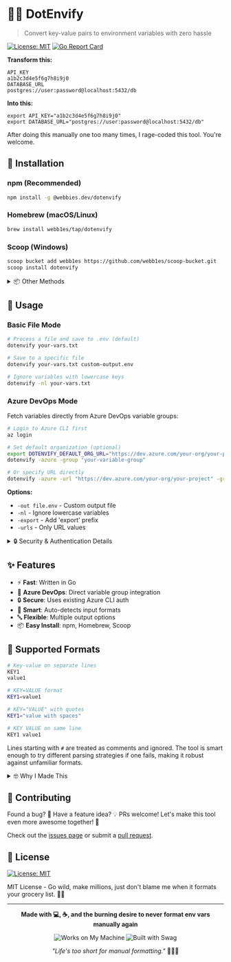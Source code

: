 # 🧙‍♂️ DotEnvify

> Convert key-value pairs to environment variables with zero hassle

[![License: MIT](https://img.shields.io/badge/License-MIT-yellow.svg)](https://opensource.org/licenses/MIT)
[![Go Report Card](https://goreportcard.com/badge/github.com/webb1es/dotenvify)](https://goreportcard.com/report/github.com/webb1es/dotenvify)

**Transform this:**
```
API_KEY
a1b2c3d4e5f6g7h8i9j0
DATABASE_URL
postgres://user:password@localhost:5432/db
```

**Into this:**
```
export API_KEY="a1b2c3d4e5f6g7h8i9j0"
export DATABASE_URL="postgres://user:password@localhost:5432/db"
```

After doing this manually one too many times, I rage-coded this tool. You're welcome.

## 🚀 Installation

### npm (Recommended)
```bash
npm install -g @webbies.dev/dotenvify
```

### Homebrew (macOS/Linux)
```bash
brew install webb1es/tap/dotenvify
```

### Scoop (Windows)
```bash
scoop bucket add webb1es https://github.com/webb1es/scoop-bucket.git
scoop install dotenvify
```

<details>
<summary>📦 Other Methods</summary>

#### Direct Download
Download from [GitHub Releases](https://github.com/webb1es/dotenvify/releases)

#### Build from Source
```bash
git clone https://github.com/webb1es/dotenvify.git
cd dotenvify && go build
```
</details>

## 🔮 Usage

### Basic File Mode

```bash
# Process a file and save to .env (default)
dotenvify your-vars.txt

# Save to a specific file
dotenvify your-vars.txt custom-output.env

# Ignore variables with lowercase keys
dotenvify -nl your-vars.txt
```

### Azure DevOps Mode

Fetch variables directly from Azure DevOps variable groups:

```bash
# Login to Azure CLI first
az login

# Set default organization (optional)
export DOTENVIFY_DEFAULT_ORG_URL="https://dev.azure.com/your-org/your-project"
dotenvify -azure -group "your-variable-group"

# Or specify URL directly
dotenvify -azure -url "https://dev.azure.com/your-org/your-project" -group "your-variable-group"
```

**Options:**
- `-out file.env` - Custom output file
- `-nl` - Ignore lowercase variables  
- `-export` - Add 'export' prefix
- `-urls` - Only URL values

<details>
<summary>🔒 Security & Authentication Details</summary>

DotEnvify uses your existing Azure CLI authentication:
- No credentials stored or handled by the tool
- Tokens are used only in memory
- Respects your organization's security policies (including MFA)

Just make sure you're logged in with `az login` before running the tool.
</details>

## ✨ Features

- ⚡ **Fast**: Written in Go
- 🔄 **Azure DevOps**: Direct variable group integration  
- 🔒 **Secure**: Uses existing Azure CLI auth
- 🧹 **Smart**: Auto-detects input formats
- 🔤 **Flexible**: Multiple output options
- 📦 **Easy Install**: npm, Homebrew, Scoop

## 📝 Supported Formats

```bash
# Key-value on separate lines
KEY1
value1

# KEY=VALUE format  
KEY1=value1

# KEY="VALUE" with quotes
KEY1="value with spaces"

# KEY VALUE on same line
KEY1 value1
```

Lines starting with `#` are treated as comments and ignored. The tool is smart enough to try different parsing strategies if one fails, making it robust against unfamiliar formats.

<details>
<summary>🤓 Why I Made This</summary>

Because those precious minutes you spend formatting env vars could be spent on:
- Actually coding something cool
- Optimizing your coffee brewing technique
- Staring at the wall contemplating your life choices
</details>

## 🔧 Contributing

Found a bug? 🐛 Have a feature idea? 💡 PRs welcome! Let's make this tool even more awesome together! 🚀

Check out the [issues page](https://github.com/webb1es/dotenvify/issues) or submit a [pull request](https://github.com/webb1es/dotenvify/pulls).

## 📄 License

[![License: MIT](https://img.shields.io/badge/License-MIT-yellow.svg)](https://opensource.org/licenses/MIT)

MIT License - Go wild, make millions, just don't blame me when it formats your grocery list. 🛒📝

---

<div align="center">

**Made with 💻, ☕, and the burning desire to never format env vars manually again**

![Works on My Machine](https://forthebadge.com/images/badges/works-on-my-machine.svg)
![Built with Swag](https://forthebadge.com/images/badges/built-with-swag.svg)

*"Life's too short for manual formatting."* 🧙‍♂️✨

</div>
